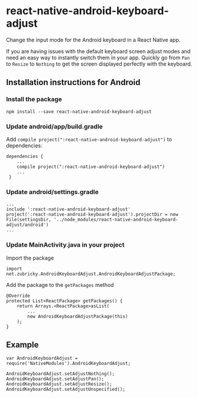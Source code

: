 # react-native-android-keyboard-adjust

Change the input mode for the Android keyboard in a React Native app.

If you are having issues with the default keyboard screen adjust modes and need an easy way to instantly switch them in your app. Quickly go from `Pan` to `Resize` to `Nothing` to get the screen displayed perfectly with the keyboard.

## Installation instructions for Android

### Install the package

`npm install --save react-native-android-keyboard-adjust`

### Update android/app/build.gradle

Add `compile project(":react-native-android-keyboard-adjust")` to dependencies:

```
dependencies {
    ...
    compile project(":react-native-android-keyboard-adjust")
    ...
 }
```
### Update android/settings.gradle

```
...
include ':react-native-android-keyboard-adjust'
project(':react-native-android-keyboard-adjust').projectDir = new File(settingsDir, '../node_modules/react-native-android-keyboard-adjust/android')
...
```

### Update MainActivity.java in your project

Import the package

```
import net.zubricky.AndroidKeyboardAdjust.AndroidKeyboardAdjustPackage;
```

Add the package to the `getPackages` method

```
@Override
protected List<ReactPackage> getPackages() {
    return Arrays.<ReactPackage>asList(
        ...
        new AndroidKeyboardAdjustPackage(this)
    );
}
```

## Example
```
var AndroidKeyboardAdjust = require('NativeModules').AndroidKeyboardAdjust;

AndroidKeyboardAdjust.setAdjustNothing();
AndroidKeyboardAdjust.setAdjustPan();
AndroidKeyboardAdjust.setAdjustResize();
AndroidKeyboardAdjust.setAdjustUnspecified();
```

